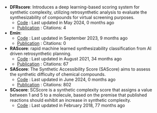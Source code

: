 - **DFRscore**: Introduces a deep learning-based scoring system for synthetic complexity, utilizing retrosynthetic analysis to evaluate the synthesizability of compounds for virtual screening purposes.
	- [Code](https://github.com/Hwoo-Kim/DFRscore) : Last updated in May 2024, 0 months ago
	- [Publication](https://doi.org/10.1021/acs.jcim.3c01134) : Citations: 4
- **Emin**: 
	- [Code](https://github.com/andrewlee1030/Emin-A-First-Principles-Thermochemical-Descriptor-for-Predicting-Molecular-Synthesizability) : Last updated in September 2023, 9 months ago
	- [Publication](https://doi.org/10.1021/acs.jcim.3c01583) : Citations: 0
- **RAScore**: rapid machine learned synthesizability classification from AI driven retrosynthetic planning.
	- [Code](https://github.com/reymond-group/RAscore) : Last updated in August 2021, 34 months ago
	- [Publication](https://doi.org/10.1039/d0sc05401a) : Citations: 67
- **SAScore**: The Synthetic Accessibility Score (SAScore) aims to assess the synthetic difficulty of chemical compounds.
	- [Code](https://github.com/rdkit/rdkit/tree/master/Contrib/SA_Score) : Last updated in June 2024, 0 months ago
	- [Publication](https://doi.org/10.1186/1758-2946-1-8) : Citations: 802
- **SCscore**: SCScore is a synthetic complexity score that assigns a value between 1 and 5 to a molecule, based on the premise that published reactions should exhibit an increase in synthetic complexity.
	- [Code](https://github.com/connorcoley/scscore) : Last updated in February 2018, 77 months ago
